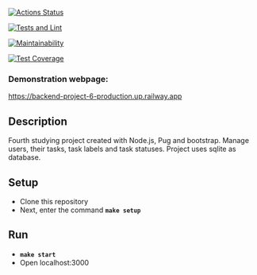 [![Actions Status](https://github.com/Blazelip/backend-project-6/workflows/hexlet-check/badge.svg)](https://github.com/Blazelip/backend-project-6/actions)

[![Tests and Lint](https://github.com/Blazelip/backend-project-4/actions/workflows/nodejs.yml/badge.svg)](https://github.com/Blazelip/backend-project-6/actions)

[![Maintainability](https://api.codeclimate.com/v1/badges/00182bbabf071b072af7/maintainability)](https://codeclimate.com/github/Blazelip/backend-project-6/maintainability)

[![Test Coverage](https://api.codeclimate.com/v1/badges/00182bbabf071b072af7/test_coverage)](https://codeclimate.com/github/Blazelip/backend-project-6/test_coverage)

### Demonstration webpage:
https://backend-project-6-production.up.railway.app

## Description
Fourth studying project created with Node.js, Pug and bootstrap.
Manage users, their tasks, task labels and task statuses. 
Project uses sqlite as database.

## Setup
- Clone this repository
- Next, enter the command **`make setup`**

## Run
-  **`make start`**
- Open localhost:3000
